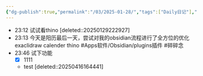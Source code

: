 ```yaml
---
{"dg-publish":true,"permalink":"/03/2025-01-28/","tags":["Daily日记"],"noteIcon":"","created":"2025-01-31T00:35","updated":"2025-07-01T13:38"}
---
```



- 23:12 试试看thino 
    [deleted::20250129222927]
- 23:13 
    今天是阳历最后一天，尝试对我的obsidian流程进行了全方位的优化
        exaclidraw
        calender
        thino
    #Apps软件/Obsidian/plugins插件 #碎碎念
- 23:46 
    试下功能
    - [x] 1111
    - test [deleted::20250416164441]
 